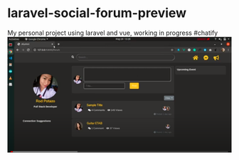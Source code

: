 # laravel-social-forum-preview

My personal project using laravel and vue, working in progress
#chatify
<a href="https://www.youtube.com/watch?v=OheyT1WQxj8">
  <img src="Screenshot from 2020-06-06 10-49-14.png"/></a>

